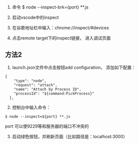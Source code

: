 
1. 命令
  $ node --inspect-brk={port} **.js

2. 启动vscode中的inspect

3. 在谷歌地址栏中输入：chrome://inspect/#devices

4. 点击remote target下的inspect链接， 进入调试页面


## 方法2
1. launch.json文件中点击按钮add configuration， 添加如下配置：
```
{
    "type": "node",
    "request": "attach",
    "name": "Attach by Process ID",
    "processId": "${command:PickProcess}"
  },
```

2. 控制台中输入命令：
```
$ node --inspect=${port} **.js
```
port 可以使9229等和服务器的端口不冲突的

3. 启动绿色按钮，并刷新页面（比如路径是：localhost:3000）

